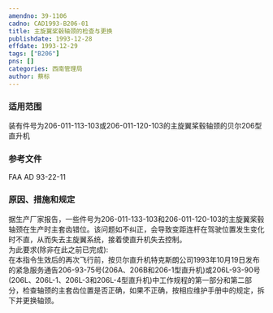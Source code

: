 ```yaml
---
amendno: 39-1106  
cadno: CAD1993-B206-01  
title: 主旋翼桨毂轴颈的检查与更换  
publishdate: 1993-12-28  
effdate: 1993-12-29  
tags: ["B206"]  
pns: []  
categories: 西南管理局  
author: 蔡标  
---
```

  
### 适用范围  
装有件号为206-011-113-103或206-011-120-103的主旋翼桨毂轴颈的贝尔206型直升机  
  
<!--more-->  
### 参考文件  
FAA AD 93-22-11  
  
### 原因、措施和规定  
据生产厂家报告，一些件号为206-011-133-103和206-011-120-103的主旋翼桨毂轴颈在生产时主套齿错位。该问题如不纠正，会导致变距连杆在驾驶位置发生变化时不直，从而失去主旋翼系统，接着使直升机失去控制。  
    为此要求(除非在此之前已完成):  
    在本指令生效后的再次飞行前，按贝尔直升机特克斯朗公司1993年10月19日发布的紧急服务通告206-93-75号(206A、206B和206-1型直升机)或206L-93-90号(206L、206L-1、206L-3和206L-4型直升机)中工作规程的第一部分和第二部分，检查轴颈的主套齿位置是否正确，如果不正确，按相应维护手册中的规定，拆下并更换轴颈。  
